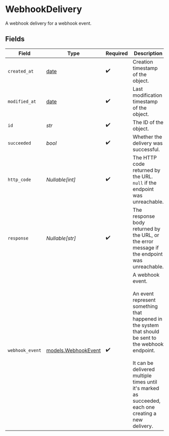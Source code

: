 # WebhookDelivery

A webhook delivery for a webhook event.


## Fields

| Field                                                                                                                                                                                                                         | Type                                                                                                                                                                                                                          | Required                                                                                                                                                                                                                      | Description                                                                                                                                                                                                                   |
| ----------------------------------------------------------------------------------------------------------------------------------------------------------------------------------------------------------------------------- | ----------------------------------------------------------------------------------------------------------------------------------------------------------------------------------------------------------------------------- | ----------------------------------------------------------------------------------------------------------------------------------------------------------------------------------------------------------------------------- | ----------------------------------------------------------------------------------------------------------------------------------------------------------------------------------------------------------------------------- |
| `created_at`                                                                                                                                                                                                                  | [date](https://docs.python.org/3/library/datetime.html#date-objects)                                                                                                                                                          | :heavy_check_mark:                                                                                                                                                                                                            | Creation timestamp of the object.                                                                                                                                                                                             |
| `modified_at`                                                                                                                                                                                                                 | [date](https://docs.python.org/3/library/datetime.html#date-objects)                                                                                                                                                          | :heavy_check_mark:                                                                                                                                                                                                            | Last modification timestamp of the object.                                                                                                                                                                                    |
| `id`                                                                                                                                                                                                                          | *str*                                                                                                                                                                                                                         | :heavy_check_mark:                                                                                                                                                                                                            | The ID of the object.                                                                                                                                                                                                         |
| `succeeded`                                                                                                                                                                                                                   | *bool*                                                                                                                                                                                                                        | :heavy_check_mark:                                                                                                                                                                                                            | Whether the delivery was successful.                                                                                                                                                                                          |
| `http_code`                                                                                                                                                                                                                   | *Nullable[int]*                                                                                                                                                                                                               | :heavy_check_mark:                                                                                                                                                                                                            | The HTTP code returned by the URL. `null` if the endpoint was unreachable.                                                                                                                                                    |
| `response`                                                                                                                                                                                                                    | *Nullable[str]*                                                                                                                                                                                                               | :heavy_check_mark:                                                                                                                                                                                                            | The response body returned by the URL, or the error message if the endpoint was unreachable.                                                                                                                                  |
| `webhook_event`                                                                                                                                                                                                               | [models.WebhookEvent](../models/webhookevent.md)                                                                                                                                                                              | :heavy_check_mark:                                                                                                                                                                                                            | A webhook event.<br/><br/>An event represent something that happened in the system<br/>that should be sent to the webhook endpoint.<br/><br/>It can be delivered multiple times until it's marked as succeeded,<br/>each one creating a new delivery. |